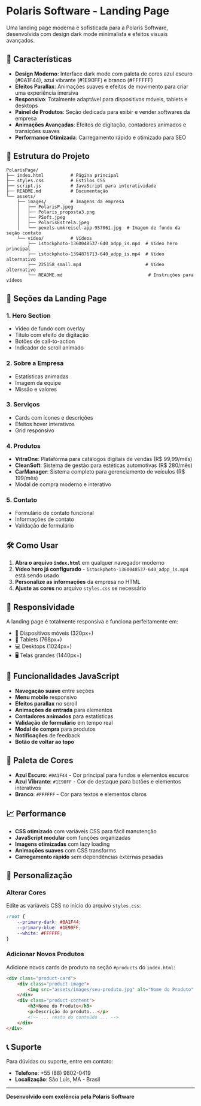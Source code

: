 # Polaris Software - Landing Page

Uma landing page moderna e sofisticada para a Polaris Software, desenvolvida com design dark mode minimalista e efeitos visuais avançados.

## 🚀 Características

- **Design Moderno**: Interface dark mode com paleta de cores azul escuro (#0A1F44), azul vibrante (#1E90FF) e branco (#FFFFFF)
- **Efeitos Parallax**: Animações suaves e efeitos de movimento para criar uma experiência imersiva
- **Responsivo**: Totalmente adaptável para dispositivos móveis, tablets e desktops
- **Painel de Produtos**: Seção dedicada para exibir e vender softwares da empresa
- **Animações Avançadas**: Efeitos de digitação, contadores animados e transições suaves
- **Performance Otimizada**: Carregamento rápido e otimizado para SEO

## 📁 Estrutura do Projeto

```
PolarisPage/
├── index.html          # Página principal
├── styles.css          # Estilos CSS
├── script.js           # JavaScript para interatividade
├── README.md           # Documentação
└── assets/
    ├── images/         # Imagens da empresa
    │   ├── PolarisP.jpeg
    │   ├── Polaris_proposta3.png
    │   ├── PSoft.jpeg
    │   ├── PolarisEstrela.jpeg
    │   └── pexels-umkreisel-app-957061.jpg  # Imagem de fundo da seção contato
    └── video/          # Vídeos
        ├── istockphoto-1360048537-640_adpp_is.mp4  # Vídeo hero principal
        ├── istockphoto-1394876713-640_adpp_is.mp4  # Vídeo alternativo
        ├── 225158_small.mp4                        # Vídeo alternativo
        └── README.md                                # Instruções para vídeos
```

## 🎨 Seções da Landing Page

### 1. **Hero Section**
- Vídeo de fundo com overlay
- Título com efeito de digitação
- Botões de call-to-action
- Indicador de scroll animado

### 2. **Sobre a Empresa**
- Estatísticas animadas
- Imagem da equipe
- Missão e valores

### 3. **Serviços**
- Cards com ícones e descrições
- Efeitos hover interativos
- Grid responsivo

### 4. **Produtos**
- **VitraOne**: Plataforma para catálogos digitais de vendas (R$ 99,99/mês)
- **CleanSoft**: Sistema de gestão para estéticas automotivas (R$ 280/mês)
- **CarManager**: Sistema completo para gerenciamento de veículos (R$ 199/mês)
- Modal de compra moderno e interativo

### 5. **Contato**
- Formulário de contato funcional
- Informações de contato
- Validação de formulário

## 🛠️ Como Usar

1. **Abra o arquivo `index.html`** em qualquer navegador moderno
2. **Vídeo hero já configurado** - `istockphoto-1360048537-640_adpp_is.mp4` está sendo usado
3. **Personalize as informações** da empresa no HTML
4. **Ajuste as cores** no arquivo `styles.css` se necessário

## 📱 Responsividade

A landing page é totalmente responsiva e funciona perfeitamente em:
- 📱 Dispositivos móveis (320px+)
- 📱 Tablets (768px+)
- 💻 Desktops (1024px+)
- 🖥️ Telas grandes (1440px+)

## 🎯 Funcionalidades JavaScript

- **Navegação suave** entre seções
- **Menu mobile** responsivo
- **Efeitos parallax** no scroll
- **Animações de entrada** para elementos
- **Contadores animados** para estatísticas
- **Validação de formulário** em tempo real
- **Modal de compra** para produtos
- **Notificações** de feedback
- **Botão de voltar ao topo**

## 🎨 Paleta de Cores

- **Azul Escuro**: `#0A1F44` - Cor principal para fundos e elementos escuros
- **Azul Vibrante**: `#1E90FF` - Cor de destaque para botões e elementos interativos
- **Branco**: `#FFFFFF` - Cor para textos e elementos claros

## 📈 Performance

- **CSS otimizado** com variáveis CSS para fácil manutenção
- **JavaScript modular** com funções organizadas
- **Imagens otimizadas** com lazy loading
- **Animações suaves** com CSS transforms
- **Carregamento rápido** sem dependências externas pesadas

## 🔧 Personalização

### Alterar Cores
Edite as variáveis CSS no início do arquivo `styles.css`:

```css
:root {
    --primary-dark: #0A1F44;
    --primary-blue: #1E90FF;
    --white: #FFFFFF;
}
```

### Adicionar Novos Produtos
Adicione novos cards de produto na seção `#products` do `index.html`:

```html
<div class="product-card">
    <div class="product-image">
        <img src="assets/images/seu-produto.jpg" alt="Nome do Produto" class="product-img">
    </div>
    <div class="product-content">
        <h3>Nome do Produto</h3>
        <p>Descrição do produto...</p>
        <!-- ... resto do conteúdo ... -->
    </div>
</div>
```

## 📞 Suporte

Para dúvidas ou suporte, entre em contato:
- **Telefone**: +55 (88) 9802-0419
- **Localização**: São Luís, MA - Brasil

---

**Desenvolvido com exelência pela Polaris Software**
